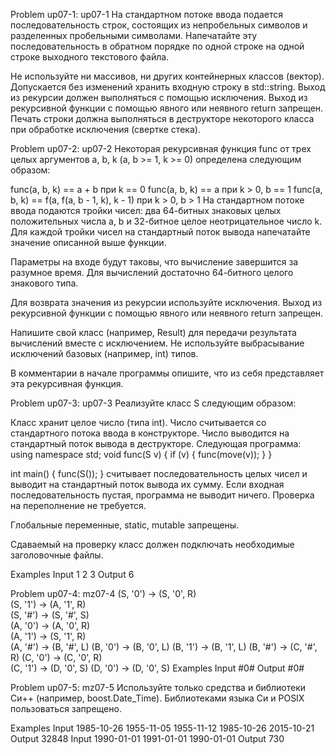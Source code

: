 Problem up07-1: up07-1
На стандартном потоке ввода подается последовательность строк, состоящих из непробельных символов и разделенных пробельными символами. Напечатайте эту последовательность в обратном порядке по одной строке на одной строке выходного текстового файла.

Не используйте ни массивов, ни других контейнерных классов (вектор). Допускается без изменений хранить входную строку в std::string. Выход из рекурсии должен выполняться с помощью исключения. Выход из рекурсивной функции с помощью явного или неявного return запрещен. Печать строки должна выполняться в деструкторе некоторого класса при обработке исключения (свертке стека).



Problem up07-2: up07-2
Некоторая рекурсивная функция func от трех целых аргументов a, b, k (a, b >= 1, k >= 0) определена следующим образом:

func(a, b, k) == a + b при k == 0
func(a, b, k) == a при k > 0, b == 1
func(a, b, k) == f(a, f(a, b - 1, k), k - 1) при k > 0, b > 1
На стандартном потоке ввода подаются тройки чисел: два 64-битных знаковых целых положительных числа a, b и 32-битное целое неотрицательное число k. Для каждой тройки чисел на стандартный поток вывода напечатайте значение описанной выше функции.

Параметры на входе будут таковы, что вычисление завершится за разумное время. Для вычислений достаточно 64-битного целого знакового типа.

Для возврата значения из рекурсии используйте исключения. Выход из рекурсивной функции с помощью явного или неявного return запрещен.

Напишите свой класс (например, Result) для передачи результата вычислений вместе с исключением. Не используйте выбрасывание исключений базовых (например, int) типов.

В комментарии в начале программы опишите, что из себя представляет эта рекурсивная функция.

Problem up07-3: up07-3
Реализуйте класс S следующим образом:

Класс хранит целое число (типа int).
Число считывается со стандартного потока ввода в конструкторе.
Число выводится на стандартный поток вывода в деструкторе.
Следующая программа:
using namespace std;
void func(S v)
{
    if (v) {
        func(move(v));
    }
}

int main()
{
    func(S());
}
считывает последовательность целых чисел и выводит на стандартный поток вывода их сумму.
Если входная последовательность пустая, программа не выводит ничего.
Проверка на переполнение не требуется.

Глобальные переменные, static, mutable запрещены.

Сдаваемый на проверку класс должен подключать необходимые заголовочные файлы.

Examples
Input
1 2 3
Output
6



Problem up07-4: mz07-4
(S, '0') → (S, '0', R)        
(S, '1') → (A, '1', R)        
(S, '#') → (S, '#', S)        
(A, '0') → (A, '0', R)        
(A, '1') → (S, '1', R)        
(A, '#') → (B, '#', L)
(B, '0') → (B, '0', L)
(B, '1') → (B, '1', L)
(B, '#') → (C, '#', R)
(C, '0') → (C, '0', R)        
(C, '1') → (D, '0', S)
(D, '0') → (D, '0', S)
Examples
Input
#0#
Output
#0#

Problem up07-5: mz07-5
Используйте только средства и библиотеки Си++ (например, boost.Date_Time). Библиотеками языка Си и POSIX пользоваться запрещено.

Examples
Input
1985-10-26
1955-11-05
1955-11-12
1985-10-26
2015-10-21
Output
32848
Input
1990-01-01
1991-01-01
1990-01-01
Output
730

